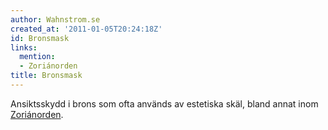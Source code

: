 ```yaml
---
author: Wahnstrom.se
created_at: '2011-01-05T20:24:18Z'
id: Bronsmask
links:
  mention:
  - Zoriánorden
title: Bronsmask
---
```


Ansiktsskydd i brons som ofta används av estetiska skäl, bland annat inom [Zoriánorden].

  [Zoriánorden]: Zoriánorden